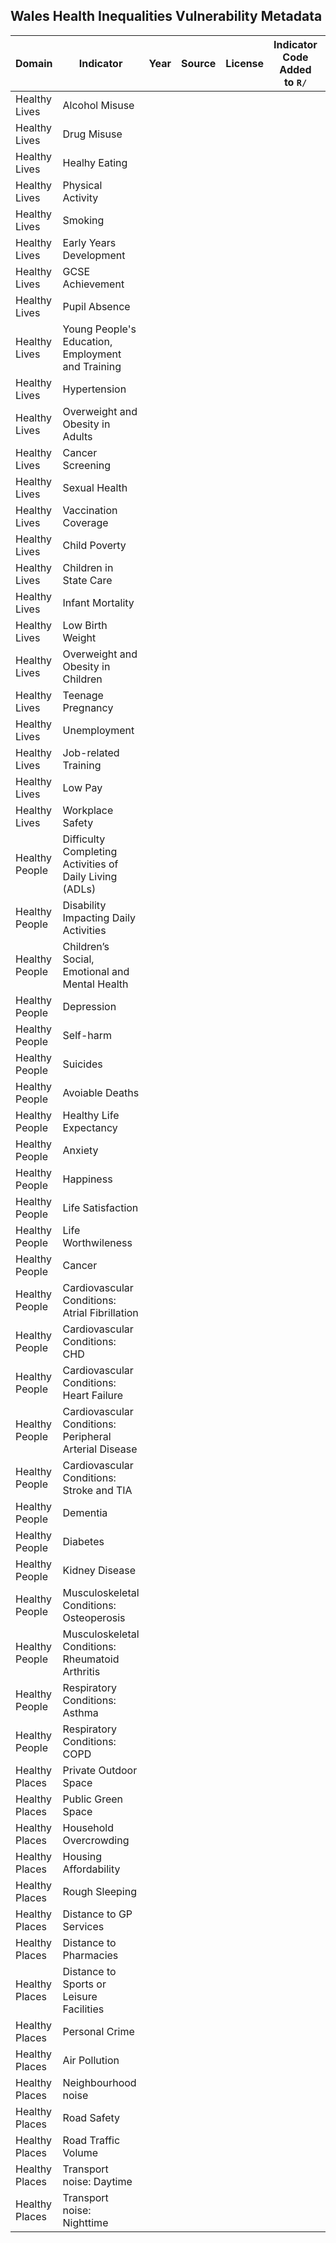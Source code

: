 ## Wales Health Inequalities Vulnerability Metadata

| Domain | Indicator | Year | Source | License | Indicator Code Added to `R/` | Data Added to `data/` |
| --- | --- | --- | --- | --- | --- | --- |
| Healthy Lives | Alcohol Misuse | | | | | |
| Healthy Lives | Drug Misuse | | | | | |
| Healthy Lives | Healhy Eating | | | | | |
| Healthy Lives | Physical Activity | | | | | |
| Healthy Lives | Smoking | | | | | |
| Healthy Lives | Early Years Development | | | | | |
| Healthy Lives | GCSE Achievement | | | | | |
| Healthy Lives | Pupil Absence | | | | | |
| Healthy Lives | Young People's Education, Employment and Training | | | | | |
| Healthy Lives | Hypertension | | | | | |
| Healthy Lives | Overweight and Obesity in Adults | | | | | |
| Healthy Lives | Cancer Screening | | | | | |
| Healthy Lives | Sexual Health | | | | | |
| Healthy Lives | Vaccination Coverage | | | | | |
| Healthy Lives | Child Poverty | | | | | |
| Healthy Lives | Children in State Care | | | | | |
| Healthy Lives | Infant Mortality | | | | | |
| Healthy Lives | Low Birth Weight | | | | | |
| Healthy Lives | Overweight and Obesity in Children | | | | | |
| Healthy Lives | Teenage Pregnancy | | | | | |
| Healthy Lives | Unemployment | | | | | |
| Healthy Lives | Job-related Training | | | | | |
| Healthy Lives | Low Pay | | | | | |
| Healthy Lives | Workplace Safety | | | | | |
| Healthy People | Difficulty Completing Activities of Daily Living (ADLs) | | | | | |
| Healthy People | Disability Impacting Daily Activities | | | | | | 
| Healthy People | Children’s Social, Emotional and Mental Health | | | | | |
| Healthy People | Depression | | | | | |
| Healthy People | Self-harm | | | | | |
| Healthy People | Suicides | | | | | |
| Healthy People | Avoiable Deaths | | | | | |
| Healthy People | Healthy Life Expectancy | | | | | |
| Healthy People | Anxiety | | | | | |
| Healthy People | Happiness | | | | | |
| Healthy People | Life Satisfaction | | | | | |
| Healthy People | Life Worthwileness | | | | | |
| Healthy People | Cancer | | | | | |
| Healthy People | Cardiovascular Conditions: Atrial Fibrillation | | | | | |
| Healthy People | Cardiovascular Conditions: CHD | | | | | |
| Healthy People | Cardiovascular Conditions: Heart Failure | | | | | |
| Healthy People | Cardiovascular Conditions: Peripheral Arterial Disease | | | | | |
| Healthy People | Cardiovascular Conditions: Stroke and TIA | | | | | |
| Healthy People | Dementia | | | | | |
| Healthy People | Diabetes | | | | | |
| Healthy People | Kidney Disease | | | | | |
| Healthy People | Musculoskeletal Conditions: Osteoperosis | | | | | |
| Healthy People | Musculoskeletal Conditions: Rheumatoid Arthritis | | | | | |
| Healthy People | Respiratory Conditions: Asthma | | | | | |
| Healthy People | Respiratory Conditions: COPD | | | | | |
| Healthy Places | Private Outdoor Space | | | | | |
| Healthy Places | Public Green Space | | | | | |
| Healthy Places | Household Overcrowding | | | | | |
| Healthy Places | Housing Affordability | | | | | |
| Healthy Places | Rough Sleeping | | | | | |
| Healthy Places | Distance to GP Services | | | | | |
| Healthy Places | Distance to Pharmacies | | | | | |
| Healthy Places | Distance to Sports or Leisure Facilities | | | | | |
| Healthy Places | Personal Crime | | | | | |
| Healthy Places | Air Pollution | | | | | |
| Healthy Places | Neighbourhood noise | | | | | |
| Healthy Places | Road Safety | | | | | |
| Healthy Places | Road Traffic Volume | | | | | |
| Healthy Places | Transport noise: Daytime | | | | | |
| Healthy Places | Transport noise: Nighttime | | | | | |
